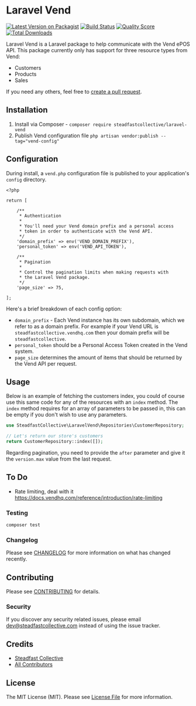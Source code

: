 # Laravel Vend

[![Latest Version on Packagist](https://img.shields.io/packagist/v/steadfastcollective/laravel-vend.svg?style=flat-square)](https://packagist.org/packages/steadfastcollective/laravel-vend)
[![Build Status](https://img.shields.io/travis/steadfastcollective/laravel-vend/master.svg?style=flat-square)](https://travis-ci.org/steadfastcollective/laravel-vend)
[![Quality Score](https://img.shields.io/scrutinizer/g/steadfastcollective/laravel-vend.svg?style=flat-square)](https://scrutinizer-ci.com/g/steadfastcollective/laravel-vend)
[![Total Downloads](https://img.shields.io/packagist/dt/steadfastcollective/laravek-vend.svg?style=flat-square)](https://packagist.org/packages/steadfastcollective/laravel-vend)

Laravel Vend is a Laravel package to help communicate with the Vend ePOS API. This package currently only has support for three resource types from Vend:

* Customers
* Products
* Sales

If you need any others, feel free to [create a pull request](https://github.com/steadfast-collective/laravel-vend/compare).

## Installation

1. Install via Composer - `composer require steadfastcollective/laravel-vend`
2. Publish Vend configuration file `php artisan vendor:publish --tag="vend-config"`

## Configuration

During install, a `vend.php` configuration file is published to your application's `config` directory.

```
<?php

return [

    /**
     * Authentication
     *
     * You'll need your Vend domain prefix and a personal access
     * token in order to authenticate with the Vend API.
     */
    'domain_prefix' => env('VEND_DOMAIN_PREFIX'),
    'personal_token' => env('VEND_API_TOKEN'),

    /**
     * Pagination
     *
     * Control the pagination limits when making requests with
     * the Laravel Vend package.
     */
    'page_size' => 75,

];
```

Here's a brief breakdown of each config option:

* `domain_prefix` - Each Vend instance has its own subdomain, which we refer to as a domain prefix. For example if your Vend URL is `steadfastcollective.vendhq.com` then your domain prefix will be `steadfastcollective`.
* `personal_token` should be a Personal Access Token created in the Vend system.
* `page_size` determines the amount of items that should be returned by the Vend API per request.

## Usage

Below is an example of fetching the customers index, you could of course use this same code for any of the resources with an `index` method. The `index` method requires for an array of parameters to be passed in, this can be empty if you don't wish to use any parameters.

``` php
use SteadfastCollective\LaravelVend\Repositories\CustomerRepository;

// Let's return our store's customers
return CustomerRepository::index([]);
```

Regarding pagination, you need to provide the `after` parameter and give it the `version.max` value from the last request.

## To Do
* Rate limiting, deal with it https://docs.vendhq.com/reference/introduction/rate-limiting

### Testing

``` bash
composer test
```

### Changelog

Please see [CHANGELOG](CHANGELOG.md) for more information on what has changed recently.

## Contributing

Please see [CONTRIBUTING](CONTRIBUTING.md) for details.

### Security

If you discover any security related issues, please email dev@steadfastcollective.com instead of using the issue tracker.

## Credits

- [Steadfast Collective](https://github.com/steadfastcollective)
- [All Contributors](../../contributors)

## License

The MIT License (MIT). Please see [License File](LICENSE.md) for more information.
